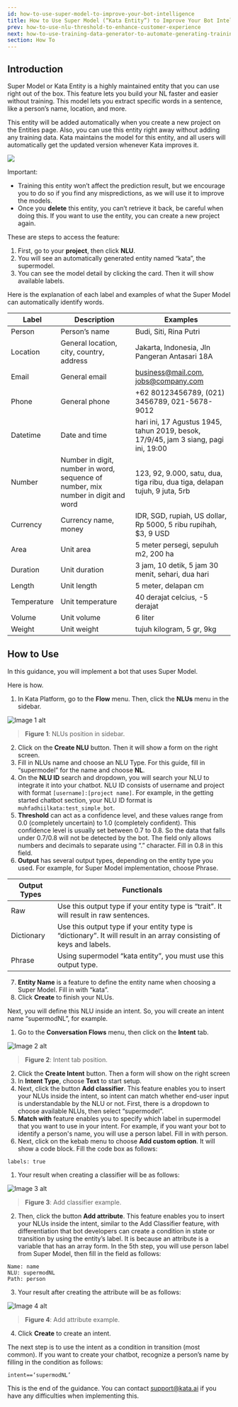 ```yaml
---
id: how-to-use-super-model-to-improve-your-bot-intelligence
title: How to Use Super Model (“Kata Entity”) to Improve Your Bot Intelligence
prev: how-to-use-nlu-threshold-to-enhance-customer-experience
next: how-to-use-training-data-generator-to-automate-generating-training-data
section: How To
---
```


## Introduction

Super Model or Kata Entity is a highly maintained entity that you can use right out of the box. This feature lets you build your NL faster and easier without training. This model lets you extract specific words in a sentence, like a person’s name, location, and more.

This entity will be added automatically when you create a new project on the Entities page. Also, you can use this entity right away without adding any training data. Kata maintains the model for this entity, and all users will automatically get the updated version whenever Kata improves it.

<div className="info">
    <img className="borderless" src="/assets/images/icon-info.svg" />
    <div>
        <p>Important:
            <ul>
                <li>Training this entity won’t affect the prediction result, but we encourage you to do so if you find any
                mispredictions, as we will use it to improve the models.</li>
                <li>Once you <b>delete</b> this entity, you can’t retrieve it back, be careful when doing this.
                If you want to use the entity, you can create a new project again.</li>
            </ul>
        </p>
    </div>
</div>

These are steps to access the feature:

1. First, go to your **project**, then click **NLU**.
2. You will see an automatically generated entity named “kata”, the supermodel.
3. You can see the model detail by clicking the card. Then it will show available labels.

Here is the explanation of each label and examples of what the Super Model can automatically identify words.

| Label       | Description                                                                       | Examples                                                                            |
| ----------- | --------------------------------------------------------------------------------- | ----------------------------------------------------------------------------------- |
| Person      | Person’s name                                                                     | Budi, Siti, Rina Putri                                                              |
| Location    | General location, city, country, address                                          | Jakarta, Indonesia, Jln Pangeran Antasari 18A                                       |
| Email       | General email                                                                     | business@mail.com, jobs@company.com                                                 |
| Phone       | General phone                                                                     | +62 80123456789, (021) 3456789, 021-5678-9012                                       |
| Datetime    | Date and time                                                                     | hari ini, 17 Agustus 1945, tahun 2019, besok, 17/9/45, jam 3 siang, pagi ini, 19:00 |
| Number      | Number in digit, number in word, sequence of number, mix number in digit and word | 123, 92, 9.000, satu, dua, tiga ribu, dua tiga, delapan tujuh, 9 juta, 5rb          |
| Currency    | Currency name, money                                                              | IDR, SGD, rupiah, US dollar, Rp 5000, 5 ribu rupihah, $3, 9 USD                     |
| Area        | Unit area                                                                         | 5 meter persegi, sepuluh m2, 200 ha                                                 |
| Duration    | Unit duration                                                                     | 3 jam, 10 detik, 5 jam 30 menit, sehari, dua hari                                   |
| Length      | Unit length                                                                       | 5 meter, delapan cm                                                                 |
| Temperature | Unit temperature                                                                  | 40 derajat celcius, -5 derajat                                                      |
| Volume      | Unit volume                                                                       | 6 liter                                                                             |
| Weight      | Unit weight                                                                       | tujuh kilogram, 5 gr, 9kg                                                           |

## How to Use

In this guidance, you will implement a bot that uses Super Model.

Here is how.

1. In Kata Platform, go to the **Flow** menu. Then, click the **NLUs** menu in the sidebar.

![Image 1 alt](/assets/images/products/kata-platform/how-to/how-to-use-super-model-to-improve-your-bot-intelligence/image1.png)

> **Figure 1**: NLUs position in sidebar.

2. Click on the **Create NLU** button. Then it will show a form on the right screen.
3. Fill in NLUs name and choose an NLU Type. For this guide, fill in “supermodel” for the name and choose **NL**.
4. On the **NLU ID** search and dropdown, you will search your NLU to integrate it into your chatbot. NLU ID consists of username and project with format `[username]:[project name]`. For example, in the getting started chatbot section, your NLU ID format is `muhfadhiilkata:test_simple_bot`.
5. **Threshold** can act as a confidence level, and these values range from 0.0 (completely uncertain) to 1.0 (completely confident). This confidence level is usually set between 0.7 to 0.8. So the data that falls under 0.7/0.8 will not be detected by the bot. The field only allows numbers and decimals to separate using “.” character. Fill in 0.8 in this field.
6. **Output** has several output types, depending on the entity type you used. For example, for Super Model implementation, choose Phrase.

| Output Types | Functionals                                                                                                         |
| ------------ | ------------------------------------------------------------------------------------------------------------------- |
| Raw          | Use this output type if your entity type is “trait”. It will result in raw sentences.                               |
| Dictionary   | Use this output type if your entity type is “dictionary”. It will result in an array consisting of keys and labels. |
| Phrase       | Using supermodel “kata entity”, you must use this output type.                                                      |

7. **Entity Name** is a feature to define the entity name when choosing a Super Model. Fill in with “kata”.
8. Click **Create** to finish your NLUs.

Next, you will define this NLU inside an intent. So, you will create an intent name “supermodNL”, for example.

1. Go to the **Conversation Flows** menu, then click on the **Intent** tab.

![Image 2 alt](/assets/images/products/kata-platform/how-to/how-to-use-super-model-to-improve-your-bot-intelligence/image2.png)

> **Figure 2**: Intent tab position.

2. Click the **Create Intent** button. Then a form will show on the right screen
3. In **Intent Type**, choose **Text** to start setup.
4. Next, click the button **Add classifier**. This feature enables you to insert your NLUs inside the intent, so intent can match whether end-user input is understandable by the NLU or not. First, there is a dropdown to choose available NLUs, then select “supermodel”.
5. **Match with** feature enables you to specify which label in supermodel that you want to use in your intent. For example, if you want your bot to identify a person's name, you will use a person label. Fill in with person.
6. Next, click on the kebab menu to choose **Add custom option**. It will show a code block. Fill the code box as follows:

```
labels: true
```

1. Your result when creating a classifier will be as follows:

![Image 3 alt](/assets/images/products/kata-platform/how-to/how-to-use-super-model-to-improve-your-bot-intelligence/image3.png)

> **Figure 3**: Add classifier example.

2. Then, click the button **Add attribute**. This feature enables you to insert your NLUs inside the intent, similar to the Add Classifier feature, with differentiation that bot developers can create a condition in state or transition by using the entity’s label. It is because an attribute is a variable that has an array form. In the 5th step, you will use person label from Super Model, then fill in the field as follows:

```
Name: name
NLU: supermodNL
Path: person
```

3. Your result after creating the attribute will be as follows:

![Image 4 alt](/assets/images/products/kata-platform/how-to/how-to-use-super-model-to-improve-your-bot-intelligence/image3.png)

> **Figure 4**: Add attribute example.

4. Click **Create** to create an intent.

The next step is to use the intent as a condition in transition (most common). If you want to create your chatbot, recognize a person’s name by filling in the condition as follows:

```
intent==‘supermodNL’
```

This is the end of the guidance. You can contact <a href="mailto:support@kata.ai">support@kata.ai</a> if you have any difficulties when implementing this.
